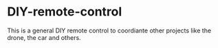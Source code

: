 # DIY-remote-control
This is a general DIY remote control to coordiante other projects like the drone, the car and others.
